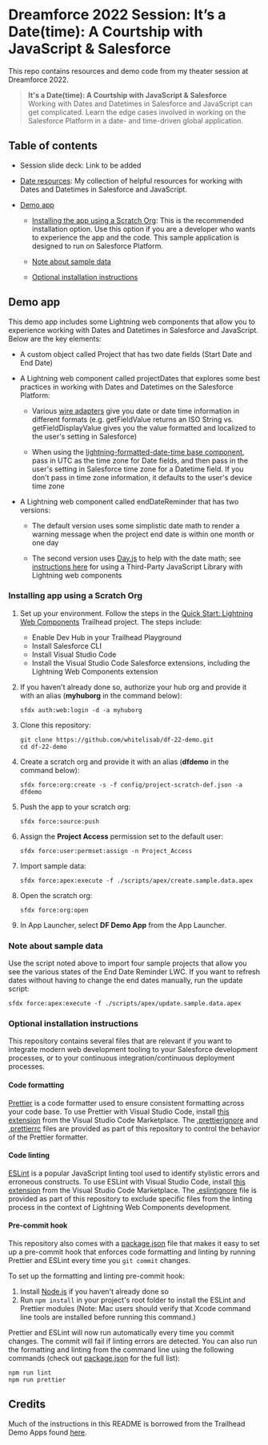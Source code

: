 # Dreamforce 2022 Session: It’s a Date(time): A Courtship with JavaScript & Salesforce

This repo contains resources and demo code from my theater session at Dreamforce 2022.

> **It's a Date(time): A Courtship with JavaScript & Salesforce**<br>
> Working with Dates and Datetimes in Salesforce and JavaScript can get complicated. Learn the edge cases involved in working on the Salesforce Platform in a date- and time-driven global application.

## Table of contents

- Session slide deck: Link to be added

- [Date resources](RESOURCES.md): My collection of helpful resources for working with Dates and Datetimes in Salesforce and JavaScript.

- [Demo app](#demo-app)

  - [Installing the app using a Scratch Org](#installing-app-using-a-scratch-org): This is the recommended installation option. Use this option if you are a developer who wants to experience the app and the code. This sample application is designed to run on Salesforce Platform.

  - [Note about sample data](#note-about-sample-data)

  - [Optional installation instructions](#optional-installation-instructions)

## Demo app

This demo app includes some Lightning web components that allow you to experience working with Dates and Datetimes in Salesforce and JavaScript. Below are the key elements:

- A custom object called Project that has two date fields (Start Date and End Date)

- A Lightning web component called projectDates that explores some best practices in working with Dates and Datetimes on the Salesforce Platform:

  - Various [wire adapters](https://developer.salesforce.com/docs/component-library/documentation/en/lwc/lwc.reference_lightning_ui_api_record) give you date or date time information in different formats (e.g. getFieldValue returns an ISO String vs. getFieldDisplayValue gives you the value formatted and localized to the user's setting in Salesforce)

  - When using the [lightning-formatted-date-time base component](https://developer.salesforce.com/docs/component-library/bundle/lightning-formatted-date-time/example), pass in UTC as the time zone for Date fields, and then pass in the user's setting in Salesforce time zone for a Datetime field. If you don't pass in time zone information, it defaults to the user's device time zone

- A Lightning web component called endDateReminder that has two versions:

  - The default version uses some simplistic date math to render a warning message when the project end date is within one month or one day

  - The second version uses [Day.js](https://day.js.org/) to help with the date math; see [instructions here](https://developer.salesforce.com/docs/component-library/documentation/en/lwc/lwc.js_third_party_library) for using a Third-Party JavaScript Library with Lightning web components

### Installing app using a Scratch Org

1. Set up your environment. Follow the steps in the [Quick Start: Lightning Web Components](https://trailhead.salesforce.com/content/learn/projects/quick-start-lightning-web-components/) Trailhead project. The steps include:

   - Enable Dev Hub in your Trailhead Playground
   - Install Salesforce CLI
   - Install Visual Studio Code
   - Install the Visual Studio Code Salesforce extensions, including the Lightning Web Components extension

1. If you haven't already done so, authorize your hub org and provide it with an alias (**myhuborg** in the command below):

   ```
   sfdx auth:web:login -d -a myhuborg
   ```

1. Clone this repository:

   ```
   git clone https://github.com/whitelisab/df-22-demo.git
   cd df-22-demo
   ```

1. Create a scratch org and provide it with an alias (**dfdemo** in the command below):

   ```
   sfdx force:org:create -s -f config/project-scratch-def.json -a dfdemo
   ```

1. Push the app to your scratch org:

   ```
   sfdx force:source:push
   ```

1. Assign the **Project Access** permission set to the default user:

   ```
   sfdx force:user:permset:assign -n Project_Access
   ```

1. Import sample data:

   ```
   sfdx force:apex:execute -f ./scripts/apex/create.sample.data.apex
   ```

1. Open the scratch org:

   ```
   sfdx force:org:open
   ```

1. In App Launcher, select **DF Demo App** from the App Launcher.

### Note about sample data

Use the script noted above to import four sample projects that allow you see the various states of the End Date Reminder LWC. If you want to refresh dates without having to change the end dates manually, run the update script:

```
sfdx force:apex:execute -f ./scripts/apex/update.sample.data.apex
```

### Optional installation instructions

This repository contains several files that are relevant if you want to integrate modern web development tooling to your Salesforce development processes, or to your continuous integration/continuous deployment processes.

#### Code formatting

[Prettier](https://prettier.io 'https://prettier.io/') is a code formatter used to ensure consistent formatting across your code base. To use Prettier with Visual Studio Code, install [this extension](https://marketplace.visualstudio.com/items?itemName=esbenp.prettier-vscode) from the Visual Studio Code Marketplace. The [.prettierignore](/.prettierignore) and [.prettierrc](/.prettierrc) files are provided as part of this repository to control the behavior of the Prettier formatter.

#### Code linting

[ESLint](https://eslint.org/) is a popular JavaScript linting tool used to identify stylistic errors and erroneous constructs. To use ESLint with Visual Studio Code, install [this extension](https://marketplace.visualstudio.com/items?itemName=salesforce.salesforcedx-vscode-lwc) from the Visual Studio Code Marketplace. The [.eslintignore](/.eslintignore) file is provided as part of this repository to exclude specific files from the linting process in the context of Lightning Web Components development.

#### Pre-commit hook

This repository also comes with a [package.json](./package.json) file that makes it easy to set up a pre-commit hook that enforces code formatting and linting by running Prettier and ESLint every time you `git commit` changes.

To set up the formatting and linting pre-commit hook:

1. Install [Node.js](https://nodejs.org) if you haven't already done so
1. Run `npm install` in your project's root folder to install the ESLint and Prettier modules (Note: Mac users should verify that Xcode command line tools are installed before running this command.)

Prettier and ESLint will now run automatically every time you commit changes. The commit will fail if linting errors are detected. You can also run the formatting and linting from the command line using the following commands (check out [package.json](./package.json) for the full list):

```
npm run lint
npm run prettier
```

## Credits

Much of the instructions in this README is borrowed from the Trailhead Demo Apps found [here](https://github.com/trailheadapps).
